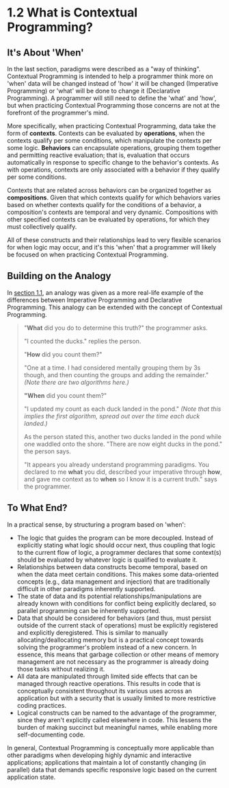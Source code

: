 # 1.2  What is Contextual Programming?

## It's About 'When'

In the last section, paradigms were described as a "way of thinking". Contextual Programming is intended to help a programmer think more on 'when' data will be changed instead of 'how' it will be changed (Imperative Programming) or 'what' will be done to change it (Declarative Programming). A programmer will still need to define the 'what' and 'how', but when practicing Contextual Programming those concerns are not at the forefront of the programmer's mind.

More specifically, when practicing Contextual Programming, data take the form of **contexts**. Contexts can be evaluated by **operations**, when the contexts qualify per some conditions, which manipulate the contexts per some logic. **Behaviors** can encapsulate operations, grouping them together and permitting reactive evaluation; that is, evaluation that occurs automatically in response to specific change to the behavior's contexts. As with operations, contexts are only associated with a behavior if they qualify per some conditions.

Contexts that are related across behaviors can be organized together as **compositions**. Given that which contexts qualify for which behaviors varies based on whether contexts qualify for the conditions of a behavior, a composition's contexts are temporal and very dynamic. Compositions with other specified contexts can be evaluated by operations, for which they must collectively qualify.

All of these constructs and their relationships lead to very flexible scenarios for when logic may occur, and it's this 'when' that a programmer will likely be focused on when practicing Contextual Programming.



## Building on the Analogy

In [section 1.1](1.1-what-is-a-paradigm.md#an-analogy), an analogy was given as a more real-life example of the differences between Imperative Programming and Declarative Programming. This analogy can be extended with the concept of Contextual Programming.

> "**What** did you do to determine this truth?" the programmer asks.
>
> "I counted the ducks." replies the person.
>
> "**How** did you count them?"
>
> "One at a time. I had considered mentally grouping them by 3s though, and then counting the groups and adding the remainder." _(Note there are two algorithms here.)_
>
> **"When** did you count them?"
>
> "I updated my count as each duck landed in the pond." _(Note that this implies the first algorithm, spread out over the time each duck landed.)_
>
> As the person stated this, another two ducks landed in the pond while one waddled onto the shore. "There are now eight ducks in the pond." the person says.
>
> "It appears you already understand programming paradigms. You declared to me **what** you did, described your imperative through **how**, and gave me context as to **when** so I know it is a current truth." says the programmer.



## To What End?

In a practical sense, by structuring a program based on 'when':

* The logic that guides the program can be more decoupled. Instead of explicitly stating what logic should occur next, thus coupling that logic to the current flow of logic, a programmer declares that some context(s) should be evaluated by whatever logic is qualified to evaluate it.
* Relationships between data constructs become temporal, based on when the data meet certain conditions. This makes some data-oriented concepts (e.g., data management and injection) that are traditionally difficult in other paradigms inherently supported.
* The state of data and its potential relationships/manipulations are already known with conditions for conflict being explicitly declared, so parallel programming can be inherently supported.
* Data that should be considered for behaviors (and thus, must persist outside of the current stack of operations) must be explicitly registered and explicitly deregistered. This is similar to manually allocating/deallocating memory but is a practical concept towards solving the programmer's problem instead of a new concern. In essence, this means that garbage collection or other means of memory management are not necessary as the programmer is already doing those tasks without realizing it.
* All data are manipulated through limited side effects that can be managed through reactive operations. This results in code that is conceptually consistent throughout its various uses across an application but with a security that is usually limited to more restrictive coding practices.
* Logical constructs can be named to the advantage of the programmer, since they aren't explicitly called elsewhere in code. This lessens the burden of making succinct but meaningful names, while enabling more self-documenting code.

In general, Contextual Programming is conceptually more applicable than other paradigms when developing highly dynamic and interactive applications; applications that maintain a lot of constantly changing (in parallel) data that demands specific responsive logic based on the current application state.
